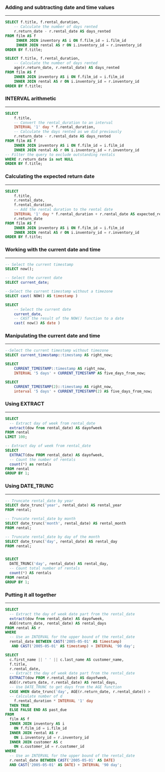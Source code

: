 ### Adding and subtracting date and time values
________________________________________________
```sql
SELECT f.title, f.rental_duration,
    -- Calculate the number of days rented
    r.return_date - r.rental_date AS days_rented
FROM film AS f
     INNER JOIN inventory AS i ON f.film_id = i.film_id
     INNER JOIN rental AS r ON i.inventory_id = r.inventory_id
ORDER BY f.title;

SELECT f.title, f.rental_duration,
    -- Calculate the number of days rented
	age(r.return_date, r.rental_date) AS days_rented
FROM film AS f
	INNER JOIN inventory AS i ON f.film_id = i.film_id
	INNER JOIN rental AS r ON i.inventory_id = r.inventory_id
ORDER BY f.title;
```

### INTERVAL arithmetic
________________________________________________
```sql
SELECT
	f.title,
 	-- Convert the rental_duration to an interval
    INTERVAL '1' day * f.rental_duration,
 	-- Calculate the days rented as we did previously
    r.return_date - r.rental_date AS days_rented
FROM film AS f
    INNER JOIN inventory AS i ON f.film_id = i.film_id
    INNER JOIN rental AS r ON i.inventory_id = r.inventory_id
-- Filter the query to exclude outstanding rentals
WHERE r.return_date is not NULL
ORDER BY f.title;
```

### Calculating the expected return date
________________________________________________
```sql
SELECT
    f.title,
	r.rental_date,
    f.rental_duration,
    -- Add the rental duration to the rental date
    INTERVAL '1' day * f.rental_duration + r.rental_date AS expected_return_date,
    r.return_date
FROM film AS f
    INNER JOIN inventory AS i ON f.film_id = i.film_id
    INNER JOIN rental AS r ON i.inventory_id = r.inventory_id
ORDER BY f.title;
```

### Working with the current date and time
________________________________________________
```sql
-- Select the current timestamp
SELECT now();

-- Select the current date
SELECT current_date;

--Select the current timestamp without a timezone
SELECT cast( NOW() AS timestamp )

SELECT 
	-- Select the current date
	current_date,
    -- CAST the result of the NOW() function to a date
    cast( now() AS date )
```

### Manipulating the current date and time
________________________________________________
```sql
--Select the current timestamp without timezone
SELECT current_timestamp::timestamp AS right_now;

SELECT
	CURRENT_TIMESTAMP::timestamp AS right_now,
    INTERVAL '5 days' + CURRENT_TIMESTAMP AS five_days_from_now;

SELECT
	CURRENT_TIMESTAMP(2)::timestamp AS right_now,
    interval '5 days' + CURRENT_TIMESTAMP(2) AS five_days_from_now;
```

### Using EXTRACT
________________________________________________
```sql
SELECT 
  -- Extract day of week from rental_date
  extract(dow from rental_date) AS dayofweek 
FROM rental 
LIMIT 100;

-- Extract day of week from rental_date
SELECT 
  EXTRACT(dow FROM rental_date) AS dayofweek, 
  -- Count the number of rentals
  count(*) as rentals 
FROM rental 
GROUP BY 1;
```

### Using DATE_TRUNC
________________________________________________
```sql
-- Truncate rental_date by year
SELECT date_trunc('year', rental_date) AS rental_year
FROM rental;

-- Truncate rental_date by month
SELECT date_trunc('month', rental_date) AS rental_month
FROM rental;

-- Truncate rental_date by day of the month 
SELECT date_trunc('day', rental_date) AS rental_day 
FROM rental;


SELECT 
  DATE_TRUNC('day', rental_date) AS rental_day,
  -- Count total number of rentals 
  count(*) AS rentals 
FROM rental
GROUP BY 1;
```

### Putting it all together
________________________________________________
```sql
SELECT 
  -- Extract the day of week date part from the rental_date
  extract(dow from rental_date) AS dayofweek,
  AGE(return_date, rental_date) AS rental_days
FROM rental AS r 
WHERE 
  -- Use an INTERVAL for the upper bound of the rental_date 
  rental_date BETWEEN CAST('2005-05-01' AS timestamp)
   AND CAST('2005-05-01' AS timestamp) + INTERVAL '90 day';

SELECT 
  c.first_name || ' ' || c.last_name AS customer_name,
  f.title,
  r.rental_date,
  -- Extract the day of week date part from the rental_date
  EXTRACT(dow FROM r.rental_date) AS dayofweek,
  AGE(r.return_date, r.rental_date) AS rental_days,
  -- Use DATE_TRUNC to get days from the AGE function
  CASE WHEN date_trunc('day', AGE(r.return_date, r.rental_date)) > 
  -- Calculate number of d
    f.rental_duration * INTERVAL '1' day 
  THEN TRUE 
  ELSE FALSE END AS past_due 
FROM 
  film AS f 
  INNER JOIN inventory AS i 
  	ON f.film_id = i.film_id 
  INNER JOIN rental AS r 
  	ON i.inventory_id = r.inventory_id 
  INNER JOIN customer AS c 
  	ON c.customer_id = r.customer_id 
WHERE 
  -- Use an INTERVAL for the upper bound of the rental_date 
  r.rental_date BETWEEN CAST('2005-05-01' AS DATE) 
  AND CAST('2005-05-01' AS DATE) + INTERVAL '90 day';
```
